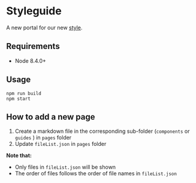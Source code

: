 # Styleguide

A new portal for our new [style](https://github.com/zalora/style).

## Requirements

- Node 8.4.0+

## Usage

    npm run build
    npm start

## How to add a new page

1. Create a markdown file in the corresponding sub-folder (`components` or `guides` ) in `pages` folder  
2. Update `fileList.json` in `pages` folder

**Note that:**
 - Only files in `fileList.json` will be shown
 - The order of files follows the order of file names in `fileList.json`

